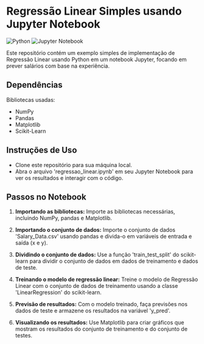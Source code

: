 # Regressão Linear Simples usando Jupyter Notebook


![Python](https://img.shields.io/badge/-Python-blue)
![Jupyter Notebook](https://img.shields.io/badge/-Jupyter%20Notebook-orange)


Este repositório contém um exemplo simples de implementação de Regressão Linear usando Python em um notebook Jupyter, focando em prever salários com base na experiência.

## Dependências

 Bibliotecas usadas:
 
- NumPy
- Pandas
- Matplotlib
- Scikit-Learn

## Instruções de Uso

- Clone este repositório para sua máquina local.
- Abra o arquivo 'regressao_linear.ipynb' em seu Jupyter Notebook para ver os resultados e interagir com o código.

## Passos no Notebook

1. **Importando as bibliotecas:** Importe as bibliotecas necessárias, incluindo NumPy, pandas e Matplotlib.

2. **Importando o conjunto de dados:** Importe o conjunto de dados 'Salary_Data.csv' usando pandas e divida-o em variáveis de entrada e saída (x e y).

3. **Dividindo o conjunto de dados:** Use a função 'train_test_split' do scikit-learn para dividir o conjunto de dados em dados de treinamento e dados de teste.

4. **Treinando o modelo de regressão linear:** Treine o modelo de Regressão Linear com o conjunto de dados de treinamento usando a classe 'LinearRegression' do scikit-learn.



5. **Previsão de resultados:** Com o modelo treinado, faça previsões nos dados de teste e armazene os resultados na variável 'y_pred'.

6. **Visualizando os resultados:** Use Matplotlib para criar gráficos que mostram os resultados do conjunto de treinamento e do conjunto de testes.


